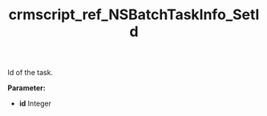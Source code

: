 ﻿---
title: crmscript_ref_NSBatchTaskInfo_SetId
description: NSBatchTaskInfo.SetId(Integer id)
intellisense: NSBatchTaskInfo.SetId
keywords: NSBatchTaskInfo, GetId
so.topic: reference
---

Id of the task.

**Parameter:** 
 - **id** Integer

